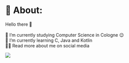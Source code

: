 # 💫 About:
Hello there :wave: <br><br>🔭  I’m currently studying Computer Science in Cologne 😉<br>🌱  I’m currently learning C, Java and Kotlin<br>👨‍💻  Read more about me on social media 

![](https://komarev.com/ghpvc/?username=MaggesMitX&color=blue)


